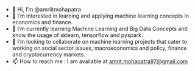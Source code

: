 - 👋 Hi, I’m @amriitmohapatra
- 👀 I’m interested in learning and applying machine learning concepts in economics and finance.
- 🌱 I’m currently learning Machine Learning and Big Data Concepts and know the usage of sklearn, tensorflow and pyspark.
- 💞️ I’m looking to collaborate on machine learning projects that cater to working on social sector issues, macroeconomics and policy, finance and cryptocurrency markets.
- 📫 How to reach me : I am available at amrit.mohapatra97@gmail.com

<!---
amriitmohapatra/amriitmohapatra is a ✨ special ✨ repository because its `README.md` (this file) appears on your GitHub profile.
You can click the Preview link to take a look at your changes.
--->
